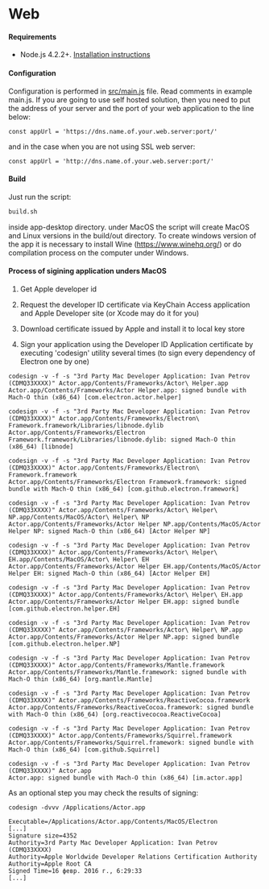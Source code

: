# Web

#### Requirements
* Node.js 4.2.2+. [Installation instructions](../web/install-node.md)

#### Configuration

Configuration is performed in [src/main.js](../../app-desktop/src/main.js) file. Read comments in example main.js. If you are going to use self hosted solution, then you need to put the address of your server and the port of your web application to the line below:

```
const appUrl = 'https://dns.name.of.your.web.server:port/'
```

and in the case when you are not using SSL web server:

```
const appUrl = 'http://dns.name.of.your.web.server:port/'
```

#### Build

Just run the script:

```bash
build.sh
```

inside app-desktop directory. under MacOS the script will create MacOS and Linux versions in the build/out directory. To create windows version of the app it is necessary to install Wine (https://www.winehq.org/) or do compilation process on the computer under Windows. 

#### Process of sigining application unders MacOS

1. Get Apple developer id

2. Request the developer ID certificate via KeyChain Access application and Apple Developer site (or Xcode may do it for you)

3. Download certificate issued by Apple and install it to local key store

4. Sign your application using the Developer ID Application certificate by executing 'codesign' utility several times (to sign every dependency of Electron one by one)

```
codesign -v -f -s "3rd Party Mac Developer Application: Ivan Petrov (CDMQ33XXXX)" Actor.app/Contents/Frameworks/Actor\ Helper.app
Actor.app/Contents/Frameworks/Actor Helper.app: signed bundle with Mach-O thin (x86_64) [com.electron.actor.helper]

codesign -v -f -s "3rd Party Mac Developer Application: Ivan Petrov (CDMQ33XXXX)" Actor.app/Contents/Frameworks/Electron\ Framework.framework/Libraries/libnode.dylib 
Actor.app/Contents/Frameworks/Electron Framework.framework/Libraries/libnode.dylib: signed Mach-O thin (x86_64) [libnode]

codesign -v -f -s "3rd Party Mac Developer Application: Ivan Petrov (CDMQ33XXXX)" Actor.app/Contents/Frameworks/Electron\ Framework.framework
Actor.app/Contents/Frameworks/Electron Framework.framework: signed bundle with Mach-O thin (x86_64) [com.github.electron.framework]

codesign -v -f -s "3rd Party Mac Developer Application: Ivan Petrov (CDMQ33XXXX)" Actor.app/Contents/Frameworks/Actor\ Helper\ NP.app/Contents/MacOS/Actor\ Helper\ NP 
Actor.app/Contents/Frameworks/Actor Helper NP.app/Contents/MacOS/Actor Helper NP: signed Mach-O thin (x86_64) [Actor Helper NP]

codesign -v -f -s "3rd Party Mac Developer Application: Ivan Petrov (CDMQ33XXXX)" Actor.app/Contents/Frameworks/Actor\ Helper\ EH.app/Contents/MacOS/Actor\ Helper\ EH 
Actor.app/Contents/Frameworks/Actor Helper EH.app/Contents/MacOS/Actor Helper EH: signed Mach-O thin (x86_64) [Actor Helper EH]

codesign -v -f -s "3rd Party Mac Developer Application: Ivan Petrov (CDMQ33XXXX)" Actor.app/Contents/Frameworks/Actor\ Helper\ EH.app
Actor.app/Contents/Frameworks/Actor Helper EH.app: signed bundle [com.github.electron.helper.EH]

codesign -v -f -s "3rd Party Mac Developer Application: Ivan Petrov (CDMQ33XXXX)" Actor.app/Contents/Frameworks/Actor\ Helper\ NP.app
Actor.app/Contents/Frameworks/Actor Helper NP.app: signed bundle [com.github.electron.helper.NP]

codesign -v -f -s "3rd Party Mac Developer Application: Ivan Petrov (CDMQ33XXXX)" Actor.app/Contents/Frameworks/Mantle.framework
Actor.app/Contents/Frameworks/Mantle.framework: signed bundle with Mach-O thin (x86_64) [org.mantle.Mantle]

codesign -v -f -s "3rd Party Mac Developer Application: Ivan Petrov (CDMQ33XXXX)" Actor.app/Contents/Frameworks/ReactiveCocoa.framework
Actor.app/Contents/Frameworks/ReactiveCocoa.framework: signed bundle with Mach-O thin (x86_64) [org.reactivecocoa.ReactiveCocoa]

codesign -v -f -s "3rd Party Mac Developer Application: Ivan Petrov (CDMQ33XXXX)" Actor.app/Contents/Frameworks/Squirrel.framework
Actor.app/Contents/Frameworks/Squirrel.framework: signed bundle with Mach-O thin (x86_64) [com.github.Squirrel]

codesign -v -f -s "3rd Party Mac Developer Application: Ivan Petrov (CDMQ33XXXX)" Actor.app
Actor.app: signed bundle with Mach-O thin (x86_64) [im.actor.app]
```

As an optional step you may check the results of signing:

```
codesign -dvvv /Applications/Actor.app

Executable=/Applications/Actor.app/Contents/MacOS/Electron
[...]
Signature size=4352
Authority=3rd Party Mac Developer Application: Ivan Petrov (CDMQ33XXXX)
Authority=Apple Worldwide Developer Relations Certification Authority
Authority=Apple Root CA
Signed Time=16 февр. 2016 г., 6:29:33
[...]
```
